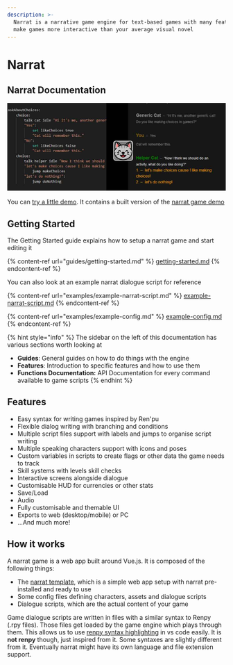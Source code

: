 ```yaml
---
description: >-
  Narrat is a narrative game engine for text-based games with many features to
  make games more interactive than your average visual novel
---
```


# Narrat

## Narrat Documentation

![](.gitbook/assets/narrat-banner.jpg)

You can [try a little demo](http://get-narrat.com/demo/). It contains a built version of the [narrat game demo](https://github.com/nialna/narrat-demo)

## Getting Started

The Getting Started guide explains how to setup a narrat game and start editing it

{% content-ref url="guides/getting-started.md" %}
[getting-started.md](guides/getting-started.md)
{% endcontent-ref %}

You can also look at an example narrat dialogue script for reference

{% content-ref url="examples/example-narrat-script.md" %}
[example-narrat-script.md](examples/example-narrat-script.md)
{% endcontent-ref %}

{% content-ref url="examples/example-config.md" %}
[example-config.md](examples/example-config.md)
{% endcontent-ref %}

{% hint style="info" %}
The sidebar on the left of this documentation has various sections worth looking at

* **Guides**: General guides on how to do things with the engine
* **Features**: Introduction to specific features and how to use them
* **Functions Documentation:** API Documentation for every command available to game scripts
{% endhint %}

## Features

* Easy syntax for writing games inspired by Ren'pu
* Flexible dialog writing with branching and conditions
* Multiple script files support with labels and jumps to organise script writing
* Multiple speaking characters support with icons and poses
* Custom variables in scripts to create flags or other data the game needs to track
* Skill systems with levels skill checks
* Interactive screens alongside dialogue
* Customisable HUD for currencies or other stats
* Save/Load
* Audio
* Fully customisable and themable UI
* Exports to web (desktop/mobile) or PC
* ...And much more!

## How it works

A narrat game is a web app built around Vue.js. It is composed of the following things:

* The [narrat template](https://github.com/nialna/narrat-template), which is a simple web app setup with narrat pre-installed and ready to use
* Some config files defining characters, assets and dialogue scripts
* Dialogue scripts, which are the actual content of your game

Game dialogue scripts are written in files with a similar syntax to Renpy (.rpy files). Those files get loaded by the game engine which plays through them. This allows us to use [renpy syntax highlighting](https://marketplace.visualstudio.com/items?itemName=LuqueDaniel.languague-renpy) in vs code easily. It is **not renpy** though, just inspired from it. Some syntaxes are slightly different from it. Eventually narrat might have its own language and file extension support.
